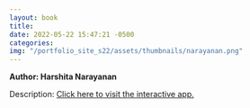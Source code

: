 ```yaml
---
layout: book
title:
date: 2022-05-22 15:47:21 -0500
categories:
img: "/portfolio_site_s22/assets/thumbnails/narayanan.png"
---
```


<b>Author: Harshita Narayanan</b>

Description:
<a href="">Click here to visit the interactive app.</a>

[jekyll-docs]: https://jekyllrb.com/docs/home
[jekyll-gh]:   https://github.com/jekyll/jekyll
[jekyll-talk]: https://talk.jekyllrb.com/
